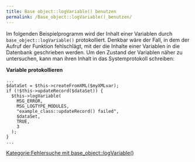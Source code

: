 ```yaml
---
title: Base object::logVariable() benutzen
permalink: /Base_object::logVariable()_benutzen/
---
```


Im folgenden Beispielprogramm wird der Inhalt einer Variablen durch `base_object::logVariable()` protokolliert. Denkbar wäre der Fall, in dem der Aufruf der Funktion fehlschlägt, mit der die Inhalte einer Variablen in die Datenbank geschrieben werden. Um den Zustand der Variablen näher zu untersuchen, kann man ihren Inhalt in das Systemprotokoll schreiben:

**Variable protokollieren**

~~~~ {.php}
...
$dataSet = $this->createFromXML($myXMLvar);
if (!$this->updateRecord($dataSet)) {
  $this->logVariable(
    MSG_ERROR,
    MSG_LOGTYPE_MODULES,
    "example_class::updateRecord() failed",
    $dataSet,
    TRUE,
    3
  );
}
...
~~~~

[Kategorie:Fehlersuche mit base_object::logVariable()](/Kategorie:Fehlersuche_mit_base_object::logVariable() "wikilink")